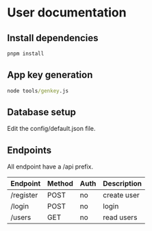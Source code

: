 # User documentation

## Install dependencies

```cmd
pnpm install
```

## App key generation

```cmd
node tools/genkey.js
```

## Database setup

Edit the config/default.json file.

## Endpoints

All endpoint have a /api prefix.

| Endpoint | Method | Auth | Description |
|-|-|-|-|
| /register | POST  | no |  create user |
| /login    | POST  | no |  login  |
| /users    | GET   | no |  read users |
